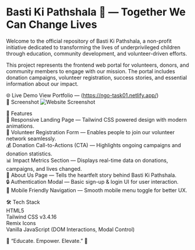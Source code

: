# Basti Ki Pathshala 🌿 — Together We Can Change Lives <br>
Welcome to the official repository of Basti Ki Pathshala, a non-profit initiative dedicated to transforming the lives of underprivileged children through education, community development, and volunteer-driven efforts.

This project represents the frontend web portal for volunteers, donors, and community members to engage with our mission. The portal includes donation campaigns, volunteer registration, success stories, and essential information about our impact.

🌐 Live Demo View Portfolio — (https://ngo-task01.netlify.app/) <br>
📸 Screenshot ![Website Screenshot]()

🌟 Features <br>
🎯 Responsive Landing Page — Tailwind CSS powered design with modern animations. <br>
🙌 Volunteer Registration Form — Enables people to join our volunteer network seamlessly.<br>
💰 Donation Call-to-Actions (CTA) — Highlights ongoing campaigns and donation statistics.<br>
📊 Impact Metrics Section — Displays real-time data on donations, campaigns, and lives changed.<br>
📄 About Us Page — Tells the heartfelt story behind Basti Ki Pathshala.<br>
🔒 Authentication Modal — Basic sign-up & login UI for user interaction.<br>
📱 Mobile Friendly Navigation — Smooth mobile menu toggle for better UX.<br>

🛠️ Tech Stack<br>
HTML5<br>
Tailwind CSS v3.4.16<br>
Remix Icons<br>
Vanilla JavaScript (DOM Interactions, Modal Control)<br>

🌱 “Educate. Empower. Elevate.” 🌱

